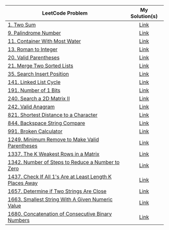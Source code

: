 | LeetCode Problem | My Solution(s)  |
|---|:-:|
| [1. Two Sum](https://leetcode.com/problems/two-sum/)  | [Link](https://github.com/JSebCort/LeetCode/tree/master/Problems/TwoSum)  |
| [9. Palindrome Number](https://leetcode.com/problems/palindrome-number/)  | [Link](https://github.com/JSebCort/LeetCode/blob/master/Problems/PalindromeNumber.py)  |
| [11. Container With Most Water](https://leetcode.com/problems/container-with-most-water) | [Link](https://github.com/JSebCort/LeetCode/blob/master/Problems/ContainerWithMostWater.py)|
| [	13. Roman to Integer](https://leetcode.com/problems/roman-to-integer) | [Link](https://github.com/JSebCort/LeetCode/blob/master/Problems/RomanToInteger.py) |
| [20. Valid Parentheses](https://leetcode.com/problems/valid-parentheses) | [Link](https://github.com/JSebCort/LeetCode/blob/master/Problems/ValidParentheses.py) |
| [21. Merge Two Sorted Lists](https://leetcode.com/problems/merge-two-sorted-lists/)  | [Link](https://github.com/JSebCort/LeetCode/blob/master/Problems/MergedTwoSortedLists.py)  |
| [35. Search Insert Position](https://leetcode.com/problems/search-insert-position) |[Link](https://github.com/JSebCort/LeetCode/blob/master/Problems/SearchInsertPosition.py)|
| [141. Linked List Cycle](https://leetcode.com/problems/linked-list-cycle/)  | [Link](https://github.com/JSebCort/LeetCode/blob/master/Problems/LinkedListCycle.py)  |
| [191. Number of 1 Bits](https://leetcode.com/problems/number-of-1-bits/) | [Link](https://github.com/JSebCort/LeetCode/blob/master/Problems/NumberOf1Bits.py) |
| [240. Search a 2D Matrix II](https://leetcode.com/problems/search-a-2d-matrix-ii) | [Link](https://github.com/JSebCort/LeetCode/blob/master/Problems/SearchA2DMatrixII.py)|
| [242. Valid Anagram](https://leetcode.com/problems/valid-anagram) | [Link](https://github.com/JSebCort/LeetCode/blob/master/Problems/ValidAnagram.py) |
| [821. Shortest Distance to a Character](https://leetcode.com/problems/shortest-distance-to-a-character)| [Link](https://github.com/JSebCort/LeetCode/blob/master/Problems/ShortestDistanceToACharacter.py)|
| [844. Backspace String Compare](https://leetcode.com/problems/backspace-string-compare/)| [Link](https://github.com/JSebCort/LeetCode/blob/master/Problems/BackspaceStringCompare.py)|
| [991. Broken Calculator](https://leetcode.com/problems/broken-calculator) | [Link](https://github.com/JSebCort/LeetCode/blob/master/Problems/BrokenCalculator.py)|
| [1249. Minimum Remove to Make Valid Parentheses](https://leetcode.com/problems/minimum-remove-to-make-valid-parentheses) | [Link](https://github.com/JSebCort/LeetCode/blob/master/Problems/MinimumRemoveToMakeValidParentheses.py) |
| [1337. The K Weakest Rows in a Matrix](https://leetcode.com/problems/the-k-weakest-rows-in-a-matrix) | [Link](https://github.com/JSebCort/LeetCode/blob/master/Problems/TheKWeakestRowsInAMatrix.py) |
| [1342. Number of Steps to Reduce a Number to Zero](https://leetcode.com/problems/number-of-steps-to-reduce-a-number-to-zero) | [Link](https://github.com/JSebCort/LeetCode/blob/master/Problems/NumberOfStepsToReduceANumberToZero.py) |
| [1437. Check If All 1's Are at Least Length K Places Away](https://leetcode.com/problems/check-if-all-1s-are-at-least-length-k-places-away/) | [Link](https://github.com/JSebCort/LeetCode/blob/master/Problems/CheckIfAllOnesAreAtLeastLengthKPlacesAway.py) |
| [1657. Determine if Two Strings Are Close](https://leetcode.com/problems/determine-if-two-strings-are-close/) | [Link](https://github.com/JSebCort/LeetCode/blob/master/Problems/DetermineIfTwoStringsAreClose.py) |
| [1663. Smallest String With A Given Numeric Value](https://leetcode.com/problems/smallest-string-with-a-given-numeric-value/) | [Link](https://github.com/JSebCort/LeetCode/blob/master/Problems/SmallestStringWithAGivenNumericValue.py) |
| [1680. Concatenation of Consecutive Binary Numbers](https://leetcode.com/problems/concatenation-of-consecutive-binary-numbers/) | [Link](https://github.com/JSebCort/LeetCode/blob/master/Problems/ConcatenationOfConsecutiveBinaryNumbers.py) |
